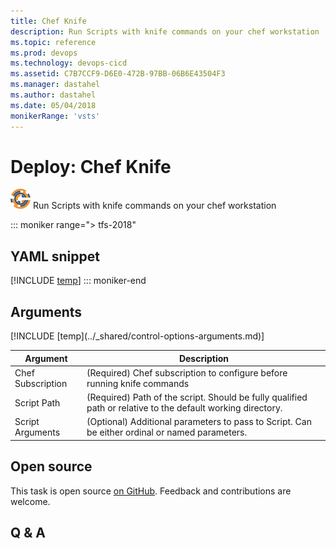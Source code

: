 ```yaml
---
title: Chef Knife
description: Run Scripts with knife commands on your chef workstation
ms.topic: reference
ms.prod: devops
ms.technology: devops-cicd
ms.assetid: C7B7CCF9-D6E0-472B-97BB-06B6E43504F3
ms.manager: dastahel
ms.author: dastahel
ms.date: 05/04/2018
monikerRange: 'vsts'
---
```


# Deploy: Chef Knife

![](_img/chefknife.png) Run Scripts with knife commands on your chef workstation

::: moniker range="> tfs-2018"
## YAML snippet
[!INCLUDE [temp](../_shared/yaml/ChefKnifeV1.md)]
::: moniker-end

## Arguments

<table><thead><tr><th>Argument</th><th>Description</th></tr></thead>
<tr><td>Chef Subscription</td><td>(Required) Chef subscription to configure before running knife commands</td></tr>
<tr><td>Script Path</td><td>(Required) Path of the script. Should be fully qualified path or relative to the default working directory.</td></tr>
<tr><td>Script Arguments</td><td>(Optional) Additional parameters to pass to Script.  Can be either ordinal or named parameters.</td></tr>
[!INCLUDE [temp](../_shared/control-options-arguments.md)]
</table>

## Open source

This task is open source [on GitHub](https://github.com/Microsoft/vsts-tasks). Feedback and contributions are welcome.

## Q & A

<!-- BEGINSECTION class="md-qanda" -->

<!-- ENDSECTION -->
